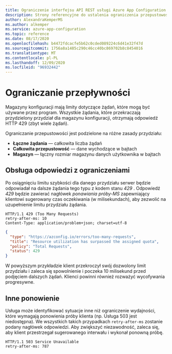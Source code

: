 ```yaml
---
title: Ograniczenie interfejsu API REST usługi Azure App Configuration
description: Strony referencyjne do ustalenia ograniczenia przepustowości podczas korzystania z interfejsu API REST usługi Azure App Configuration
author: AlexandraKemperMS
ms.author: alkemper
ms.service: azure-app-configuration
ms.topic: reference
ms.date: 08/17/2020
ms.openlocfilehash: b4472fdcacfe5b62c0cded089224c6d41e32f47d
ms.sourcegitcommit: 1756a8a1485c290c46cc40bc869702b8c8454016
ms.translationtype: MT
ms.contentlocale: pl-PL
ms.lasthandoff: 12/09/2020
ms.locfileid: "96932442"
---
```

# <a name="throttling"></a>Ograniczanie przepływności

Magazyny konfiguracji mają limity dotyczące żądań, które mogą być używane przez program. Wszystkie żądania, które przekraczają przydzielony przydział dla magazynu konfiguracji, otrzymają odpowiedź HTTP 429 (zbyt wiele żądań).

Ograniczanie przepustowości jest podzielone na różne zasady przydziału:

- **Łączne żądania** — całkowita liczba żądań
- **Całkowita przepustowość** — dane wychodzące w bajtach
- **Magazyn** — łączny rozmiar magazynu danych użytkownika w bajtach

## <a name="handling-throttled-responses"></a>Obsługa odpowiedzi z ograniczeniami

Po osiągnięciu limitu szybkości dla danego przydziału serwer będzie odpowiadał na dalsze żądania tego typu z kodem stanu _429_ . Odpowiedź _429_ będzie zawierać nagłówek _ponawiania próby-MS_ zapewniający klientowi sugerowany czas oczekiwania (w milisekundach), aby zezwolić na uzupełnienie limitu przydziału żądania.

```http
HTTP/1.1 429 (Too Many Requests)
retry-after-ms: 10
Content-Type: application/problem+json; charset=utf-8
```

```json
{
  "type": "https://azconfig.io/errors/too-many-requests",
  "title": "Resource utilization has surpassed the assigned quota",
  "policy": "Total Requests",
  "status": 429
}
```

W powyższym przykładzie klient przekroczył swój dozwolony limit przydziału i zaleca się spowolnienie i poczeka 10 milisekund przed podjęciem dalszych żądań. Klienci powinni również rozważyć wycofywania progresywne.

## <a name="other-retry"></a>Inne ponowienie

Usługa może identyfikować sytuacje inne niż ograniczenie wydajności, które wymagają ponowienia próby klienta (np. Usługa 503 jest niedostępna). We wszystkich takich przypadkach `retry-after-ms` zostanie podany nagłówek odpowiedzi. Aby zwiększyć niezawodność, zaleca się, aby klient przestrzegał sugerowanego interwału i wykonał ponowną próbę.

```http
HTTP/1.1 503 Service Unavailable
retry-after-ms: 787
```
